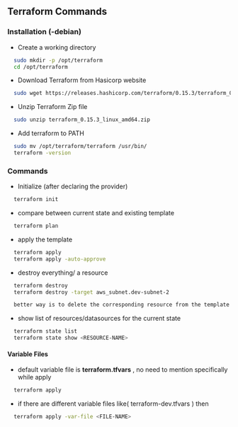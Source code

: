 
## Terraform Commands
### Installation (-debian)
- Create a working directory
```bash
  sudo mkdir -p /opt/terraform
  cd /opt/terraform 
```
- Download Terraform from Hasicorp website
```bash
  sudo wget https://releases.hashicorp.com/terraform/0.15.3/terraform_0.15.3_linux_amd64.zip
```

- Unzip Terraform Zip file
```bash
  sudo unzip terraform_0.15.3_linux_amd64.zip
```

- Add terraform to PATH
```bash
  sudo mv /opt/terraform/terraform /usr/bin/
  terraform -version
```
### Commands
- Initialize (after declaring the provider)

```bash
  terraform init
```
- compare between current state and existing template
```bash
  terraform plan
```    
- apply the template 

```bash
  terraform apply
  terraform apply -auto-approve
```
- destroy everything/ a resource 

```bash
  terraform destroy
  terraform destroy -target aws_subnet.dev-subnet-2

  better way is to delete the corresponding resource from the template and apply Terraform config file
```
- show list of resources/datasources for the current state

```bash
  terraform state list
  terraform state show <RESOURCE-NAME>
```
#### Variable Files
- default variable file is **terraform.tfvars** , no need to mention specifically while apply

```bash
  terraform apply
```
- if there are different variable files like( terraform-dev.tfvars ) then

```bash
  terraform apply -var-file <FILE-NAME>
```
